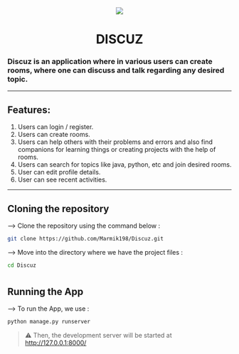 <div align="center">
<img src="https://user-images.githubusercontent.com/72034531/144435614-63a844ac-29d0-4c35-b285-cc5e0e55bd48.jpg">
<h1>DISCUZ</h1>
</div>

### Discuz is an application where in various users can create rooms, where one can discuss and talk regarding any desired topic. 

<hr>

## Features:
1. Users can login / register.
2. Users can create rooms.
3. Users can help others with their problems and errors and also find companions for learning things or creating projects with the help of rooms. 
4. Users can search for topics like java, python, etc and join desired rooms.
5. User can edit profile details.
6. User can see recent activities.

<hr>

## Cloning the repository

--> Clone the repository using the command below :
```bash
git clone https://github.com/Marmik198/Discuz.git
```

--> Move into the directory where we have the project files : 
```bash
cd Discuz
```
#

## Running the App

--> To run the App, we use :
```bash
python manage.py runserver
```

> ⚠ Then, the development server will be started at http://127.0.0.1:8000/
#
